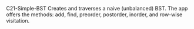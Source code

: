 C21-Simple-BST
Creates and traverses a naive (unbalanced) BST.
The app offers the methods: add, find, preorder, postorder, inorder, and row-wise visitation.
